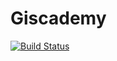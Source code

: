 # Giscademy

[![Build Status](https://travis-ci.org/RubenSchmidt/giscademy.svg?branch=master)](https://travis-ci.org/RubenSchmidt/giscademy)
